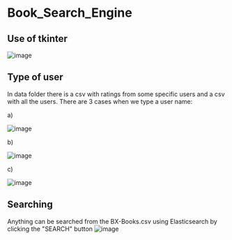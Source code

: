 # Book_Search_Engine

## Use of tkinter
![image](https://user-images.githubusercontent.com/93796754/197298814-5a7a2891-712f-4f89-9b8a-9f87aed7c29b.png)

## Type of user 
In data folder there is a csv with ratings from some specific users and a csv with all the users. There are 3 cases when we type a user name:

a)

![image](https://user-images.githubusercontent.com/93796754/197299059-478bc7ac-7063-4908-aaf0-1d955dd6829e.png)

b)

![image](https://user-images.githubusercontent.com/93796754/197299072-263d2c5b-377e-4622-99df-9f5397d2dcb3.png)

c)

![image](https://user-images.githubusercontent.com/93796754/197299086-b06c8de3-30a4-4557-b213-1187550bb355.png)


## Searching
Anything can be searched from the BX-Books.csv using Elasticsearch by clicking the "SEARCH" button 
![image](https://user-images.githubusercontent.com/93796754/197301225-b2f95543-ecac-4f68-8211-c575e2be2a75.png)

